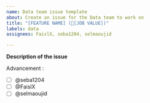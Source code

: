 ```yaml
---
name: Data team issue template
about: Create an issue for the Data team to work on
title: "[FEATURE NAME] (💯[JOB VALUE])"
labels: data
assignees: FaislX, seba1204, selmaoujid

---
```


**Description of the issue**

Advancement :
- [ ] @seba1204
- [ ] @FaislX
- [ ] @selmaoujid
